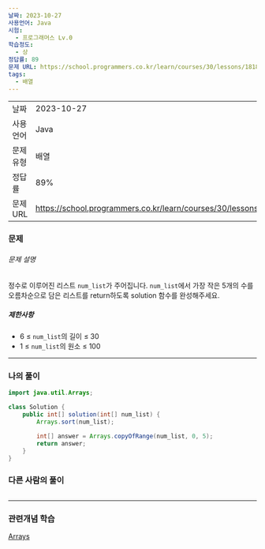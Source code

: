 ```yaml
---
날짜: 2023-10-27
사용언어: Java
시험:
  - 프로그래머스 Lv.0
학습정도:
  - 상
정답률: 89
문제 URL: https://school.programmers.co.kr/learn/courses/30/lessons/181853
tags:
  - 배열
---
```

|           |                                                                  |
| --------- | ---------------------------------------------------------------- |
| 날짜      | 2023-10-27                                                       |
| 사용 언어 | Java                                                             |
| 문제 유형 | 배열                                                             |
| 정답률    | 89%                                                              |
| 문제 URL  | https://school.programmers.co.kr/learn/courses/30/lessons/181853 |

### 문제

###### 문제 설명

정수로 이루어진 리스트 `num_list`가 주어집니다. `num_list`에서 가장 작은 5개의 수를 오름차순으로 담은 리스트를 return하도록 solution 함수를 완성해주세요.

##### 제한사항

- 6 ≤ `num_list`의 길이 ≤ 30
- 1 ≤ `num_list`의 원소 ≤ 100

---

### 나의 풀이

```java
import java.util.Arrays;

class Solution {
    public int[] solution(int[] num_list) {
        Arrays.sort(num_list);
        
        int[] answer = Arrays.copyOfRange(num_list, 0, 5);
        return answer;
    }
}
```

### 다른 사람의 풀이

```java

```

---
### 관련개념 학습

[Arrays](Summary/Arrays.md)